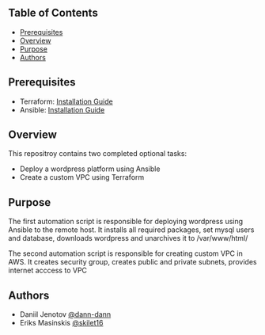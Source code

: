 ## Table of Contents

- [Prerequisites](#Prerequisites)
- [Overview](#Overview)
- [Purpose](#Purpose)
- [Authors](#Authors)

## Prerequisites

- Terraform: [Installation Guide](https://developer.hashicorp.com/terraform/tutorials/aws-get-started/install-cli)
- Ansible: [Installation Guide](https://docs.ansible.com/ansible/latest/installation_guide/intro_installation.html)

## Overview

This repositroy contains two completed optional tasks:
* Deploy a wordpress platform using Ansible
* Create a custom VPC using Terraform

## Purpose

The first automation script is responsible for deploying wordpress using Ansible to the remote host. It installs all required packages, set mysql users and database, downloads wordpress and unarchives it to /var/www/html/

The second automation script is responsible for creating custom VPC in AWS. It creates security group, creates public and private subnets, provides internet acccess to VPC

## Authors
* Daniil Jenotov [@dann-dann](https://www.github.com/dann-dann)
* Eriks Masinskis [@skilet16](https://www.github.com/skilet16)
